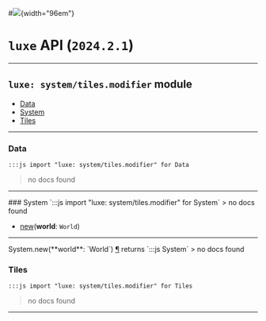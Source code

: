 #![](../../../../../../images/luxe-dark.svg){width="96em"}

# `luxe` API (`2024.2.1`)  


---

## `luxe: system/tiles.modifier` module

- [Data](#data)   
- [System](#system)   
- [Tiles](#tiles)   

---

### Data
`:::js import "luxe: system/tiles.modifier" for Data`
> no docs found


<hr/>
### System
`:::js import "luxe: system/tiles.modifier" for System`
> no docs found

- [new](#System.new)(**world**: `World`)

<hr/>
<endpoint module="luxe: system/tiles.modifier" class="System" signature="new(world : World)"></endpoint>
<signature id="System.new">System.new(**world**: `World`)
<a class="headerlink" href="#System.new" title="Permanent link">¶</a></signature>
<span class='api_ret'>returns</span> `:::js System`
> no docs found   

### Tiles
`:::js import "luxe: system/tiles.modifier" for Tiles`
> no docs found


<hr/>
